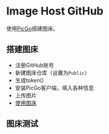# Image Host GitHub

使用[PicGo]()搭建图床。

## 搭建图床

- 注册GitHub账号
- 新建图床仓库（设置为`Public`）
- 生成token()
- 安装PicGo客户端，填入各种信息
- 上传图片
- [使用图床](#图床测试)

## 图床测试


